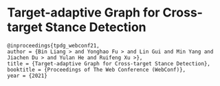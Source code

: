 # Target-adaptive Graph for Cross-target Stance Detection

```
@inproceedings{tpdg_webconf21,
author = {Bin Liang > and Yonghao Fu > and Lin Gui and Min Yang and Jiachen Du > and Yulan He and Ruifeng Xu >},
title = {Target-adaptive Graph for Cross-target Stance Detection},
booktitle = {Proceedings of The Web Conference (WebConf)},
year = {2021}
